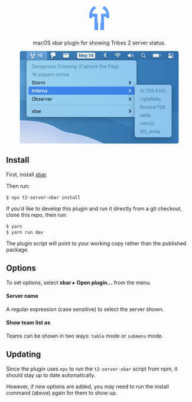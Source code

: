 <div align="center">

<h1>
<img alt="Tribes 2 Server Status" src="icon.png" width="54">
</h1>

macOS xbar plugin for showing Tribes 2 server status.

<img src="screenshot.png" alt="Screenshot" width="430">

</div>

## Install

First, install [xbar](https://xbarapp.com).

Then run:

```console
$ npx t2-server-xbar install
```

If you’d like to develop this plugin and run it directly from a git checkout,
clone this repo, then run:

```console
$ yarn
$ yarn run dev
```

The plugin script will point to your working copy rather than the published
package.

## Options

To set options, select **xbar** ▸ **Open plugin…** from the menu.

#### Server name

A regular expression (case sensitive) to select the server shown.

#### Show team list as

Teams can be shown in two ways: `table` mode or `submenu` mode.

## Updating

Since the plugin uses `npx` to run the `t2-server-xbar` script from npm, it should stay up to date automatically.

However, if new options are added, you may need to run the install command (above) again for them to show up.
